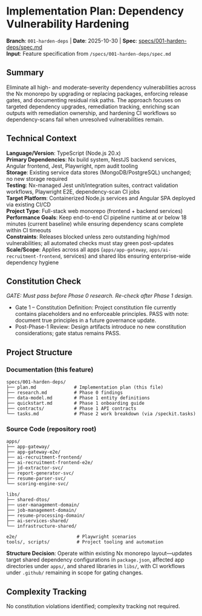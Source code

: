 # Implementation Plan: Dependency Vulnerability Hardening

**Branch**: `001-harden-deps` | **Date**: 2025-10-30 | **Spec**: [specs/001-harden-deps/spec.md](specs/001-harden-deps/spec.md)  
**Input**: Feature specification from `/specs/001-harden-deps/spec.md`

## Summary

Eliminate all high- and moderate-severity dependency vulnerabilities across the Nx monorepo by upgrading or replacing packages, enforcing release gates, and documenting residual risk paths. The approach focuses on targeted dependency upgrades, remediation tracking, enriching scan outputs with remediation ownership, and hardening CI workflows so dependency-scans fail when unresolved vulnerabilities remain.

## Technical Context

**Language/Version**: TypeScript (Node.js 20.x)  
**Primary Dependencies**: Nx build system, NestJS backend services, Angular frontend, Jest, Playwright, npm audit tooling  
**Storage**: Existing service data stores (MongoDB/PostgreSQL) unchanged; no new storage required  
**Testing**: Nx-managed Jest unit/integration suites, contract validation workflows, Playwright E2E, dependency-scan CI jobs  
**Target Platform**: Containerized Node.js services and Angular SPA deployed via existing CI/CD  
**Project Type**: Full-stack web monorepo (frontend + backend services)  
**Performance Goals**: Keep end-to-end CI pipeline runtime at or below 18 minutes (current baseline) while ensuring dependency scans complete within CI timeouts  
**Constraints**: Releases blocked unless zero outstanding high/mod vulnerabilities; all automated checks must stay green post-updates  
**Scale/Scope**: Applies across all apps (`apps/app-gateway`, `apps/ai-recruitment-frontend`, services) and shared libs ensuring enterprise-wide dependency hygiene

## Constitution Check

*GATE: Must pass before Phase 0 research. Re-check after Phase 1 design.*

- Gate 1 – Constitution Definition: Project constitution file currently contains placeholders and no enforceable principles. PASS with note: document true principles in a future governance update.
- Post-Phase-1 Review: Design artifacts introduce no new constitution considerations; gate status remains PASS.

## Project Structure

### Documentation (this feature)

```text
specs/001-harden-deps/
├── plan.md              # Implementation plan (this file)
├── research.md          # Phase 0 findings
├── data-model.md        # Phase 1 entity definitions
├── quickstart.md        # Phase 1 onboarding guide
├── contracts/           # Phase 1 API contracts
└── tasks.md             # Phase 2 work breakdown (via /speckit.tasks)
```

### Source Code (repository root)

```text
apps/
├── app-gateway/
├── app-gateway-e2e/
├── ai-recruitment-frontend/
├── ai-recruitment-frontend-e2e/
├── jd-extractor-svc/
├── report-generator-svc/
├── resume-parser-svc/
└── scoring-engine-svc/

libs/
├── shared-dtos/
├── user-management-domain/
├── job-management-domain/
├── resume-processing-domain/
├── ai-services-shared/
└── infrastructure-shared/

e2e/                      # Playwright scenarios
tools/, scripts/          # Project tooling and automation
```

**Structure Decision**: Operate within existing Nx monorepo layout—updates target shared dependency configurations in `package.json`, affected app directories under `apps/`, and shared libraries in `libs/`, with CI workflows under `.github/` remaining in scope for gating changes.

## Complexity Tracking

No constitution violations identified; complexity tracking not required.

